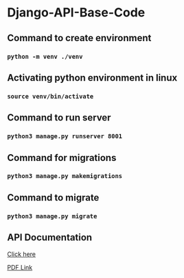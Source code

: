 # Django-API-Base-Code

## Command to create environment
### `python -m venv ./venv`

## Activating python environment in linux
### `source venv/bin/activate`

## Command to run server 
### `python3 manage.py runserver 8001`

## Command for migrations 
### `python3 manage.py makemigrations`

## Command to migrate 
### `python3 manage.py migrate`

## API Documentation
[Click here](https://documenter.getpostman.com/view/15483626/UV5UjymR) 

[PDF Link](https://github.com/garudatechnologydevelopers/Django-API-Base-Code/blob/master/API_REQUESTS.pdf)
